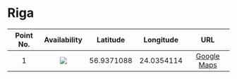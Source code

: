 # Riga

| Point No. | Availability | Latitude  | Longitude | URL |
|:---------:|:------------:|:---------:|:---------:|:---:|
| 1         | ![](https://img.shields.io/badge/pending-inactive.svg)           | 56.9371088 | 24.0354114 | [Google Maps](https://www.google.ru/maps/place/56°56'13.6"N+24°02'07.5"E)
